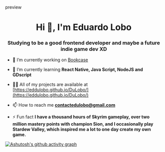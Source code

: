preview
<h1 align="center">Hi 👋, I'm Eduardo Lobo</h1>
<h3 align="center">Studying to be a good frontend developer and maybe a future indie game dev XD</h3>

- 🔭 I’m currently working on [Bookcase](https://github.com/ICEI-PUC-Minas-PMV-ADS/pmv-ads-2023-1-e3-proj-mov-t7-bookcase.git)

- 🌱 I’m currently learning **React Native, Java Script, NodeJS and GDscript**

- 👨‍💻 All of my projects are available at [https://eddulobo.github.io/DuLobo/](https://eddulobo.github.io/DuLobo/)

- 📫 How to reach me **contactedulobo@gmail.com**

- ⚡ Fun fact **I have a thousand hours of Skyrim gameplay, over two million mastery points with champion Sion, and I occasionally play Stardew Valley, which inspired me a lot to one day create my own game.**


  
[![Ashutosh's github activity graph](https://github-readme-activity-graph.cyclic.app/graph?username=EdduLobo&bg_color=000000&color=cb6cfe&line=a600ff&point=ffffff&area=true&hide_border=true)](https://github.com/ashutosh00710/github-readme-activity-graph)




